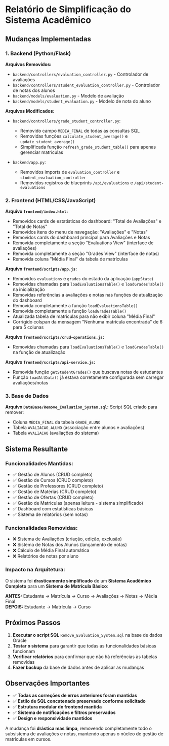 # Relatório de Simplificação do Sistema Acadêmico

## Mudanças Implementadas

### 1. Backend (Python/Flask)
**Arquivos Removidos:**
- `backend/controllers/evaluation_controller.py` - Controlador de avaliações
- `backend/controllers/student_evaluation_controller.py` - Controlador de notas dos alunos
- `backend/models/evaluation.py` - Modelo de avaliação
- `backend/models/student_evaluation.py` - Modelo de nota do aluno

**Arquivos Modificados:**
- `backend/controllers/grade_student_controller.py`:
  - Removido campo `MEDIA_FINAL` de todas as consultas SQL
  - Removidas funções `calculate_student_average()` e `update_student_average()`
  - Simplificada função `refresh_grade_student_table()` para apenas gerenciar matrículas

- `backend/app.py`:
  - Removidos imports de `evaluation_controller` e `student_evaluation_controller`
  - Removidos registros de blueprints `/api/evaluations` e `/api/student-evaluations`

### 2. Frontend (HTML/CSS/JavaScript)
**Arquivo `frontend/index.html`:**
- Removidos cards de estatísticas do dashboard: "Total de Avaliações" e "Total de Notas"
- Removidos itens do menu de navegação: "Avaliações" e "Notas"
- Removidos cards do dashboard principal para Avaliações e Notas
- Removida completamente a seção "Evaluations View" (interface de avaliações)
- Removida completamente a seção "Grades View" (interface de notas)
- Removida coluna "Média Final" da tabela de matrículas

**Arquivo `frontend/scripts/app.js`:**
- Removidos `evaluations` e `grades` do estado da aplicação (`appState`)
- Removidas chamadas para `loadEvaluationsTable()` e `loadGradesTable()` na inicialização
- Removidas referências a avaliações e notas nas funções de atualização do dashboard
- Removida completamente a função `loadEvaluationsTable()`
- Removida completamente a função `loadGradesTable()`
- Atualizada tabela de matrículas para não exibir coluna "Média Final"
- Corrigido colspan da mensagem "Nenhuma matrícula encontrada" de 6 para 5 colunas

**Arquivo `frontend/scripts/crud-operations.js`:**
- Removidas chamadas para `loadEvaluationsTable()` e `loadGradesTable()` na função de atualização

**Arquivo `frontend/scripts/api-service.js`:**
- Removida função `getStudentGrades()` que buscava notas de estudantes
- Função `loadAllData()` já estava corretamente configurada sem carregar avaliações/notas

### 3. Base de Dados
**Arquivo `DataBase/Remove_Evaluation_System.sql`:**
Script SQL criado para remover:
- Coluna `MEDIA_FINAL` da tabela `GRADE_ALUNO`
- Tabela `AVALIACAO_ALUNO` (associação entre alunos e avaliações)
- Tabela `AVALIACAO` (avaliações do sistema)

## Sistema Resultante

### Funcionalidades Mantidas:
- ✅ Gestão de Alunos (CRUD completo)
- ✅ Gestão de Cursos (CRUD completo)  
- ✅ Gestão de Professores (CRUD completo)
- ✅ Gestão de Matérias (CRUD completo)
- ✅ Gestão de Ofertas (CRUD completo)
- ✅ Gestão de Matrículas (apenas leitura - sistema simplificado)
- ✅ Dashboard com estatísticas básicas
- ✅ Sistema de relatórios (sem notas)

### Funcionalidades Removidas:
- ❌ Sistema de Avaliações (criação, edição, exclusão)
- ❌ Sistema de Notas dos Alunos (lançamento de notas)
- ❌ Cálculo de Média Final automática
- ❌ Relatórios de notas por aluno

### Impacto na Arquitetura:
O sistema foi **drasticamente simplificado** de um **Sistema Acadêmico Completo** para um **Sistema de Matrícula Básico**:

**ANTES:** Estudante → Matrícula → Curso → Avaliações → Notas → Média Final  
**DEPOIS:** Estudante → Matrícula → Curso

## Próximos Passos

1. **Executar o script SQL** `Remove_Evaluation_System.sql` na base de dados Oracle
2. **Testar o sistema** para garantir que todas as funcionalidades básicas funcionam
3. **Verificar relatórios** para confirmar que não há referências às tabelas removidas
4. **Fazer backup** da base de dados antes de aplicar as mudanças

## Observações Importantes

- ✅ **Todas as correções de erros anteriores foram mantidas**
- ✅ **Estilo de SQL concatenado preservado conforme solicitado**
- ✅ **Estrutura modular do frontend mantida**
- ✅ **Sistema de notificações e filtros preservados**
- ✅ **Design e responsividade mantidos**

A mudança foi **drástica mas limpa**, removendo completamente todo o subsistema de avaliações e notas, mantendo apenas o núcleo de gestão de matrículas em cursos.